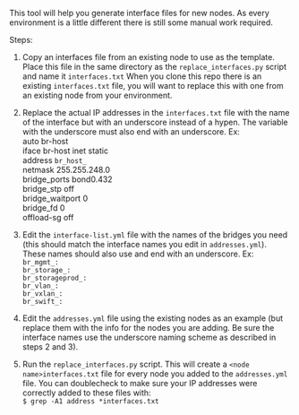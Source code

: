 This tool will help you generate interface files for new nodes.
As every environment is a little different there is still some manual work required.

Steps:

1) Copy an interfaces file from an existing node to use as the template.
Place this file in the same directory as the `replace_interfaces.py` script and name it `interfaces.txt`
When you clone this repo there is an existing `interfaces.txt` file, you will want to replace this with one from an existing node from your environment.

2) Replace the actual IP addresses in the `interfaces.txt` file with the name of the interface but with an underscore instead of a hypen. The variable with the underscore must also end with an underscore. 
Ex:  
auto br-host  
iface br-host inet static  
address `br_host_`  
netmask 255.255.248.0  
bridge_ports bond0.432  
bridge_stp off  
bridge_waitport 0  
bridge_fd 0  
offload-sg off  

3) Edit the `interface-list.yml` file with the names of the bridges you need (this should match the interface names you edit in `addresses.yml`). These names should also use and end with an underscore. Ex:  
`br_mgmt_:`  
`br_storage_:`  
`br_storageprod_:`  
`br_vlan_:`  
`br_vxlan_:`  
`br_swift_:`  

4) Edit the `addresses.yml` file using the existing nodes as an example (but replace them with the info for the nodes you are adding. Be sure the interface names use the underscore naming scheme as described in steps 2 and 3).

5) Run the `replace_interfaces.py` script. This will create a `<node name>interfaces.txt` file for every node you added to the `addresses.yml` file.
You can doublecheck to make sure your IP addresses were correctly added to these files with:  
`$ grep -A1 address *interfaces.txt`
